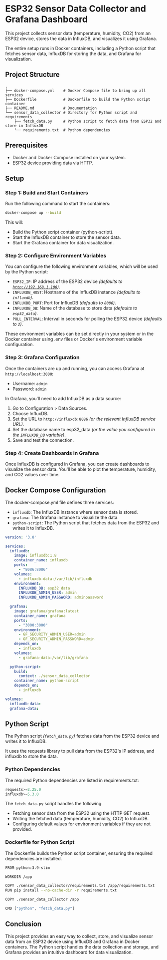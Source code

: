 # ESP32 Sensor Data Collector and Grafana Dashboard

This project collects sensor data (temperature, humidity, CO2) from an ESP32 device,
stores the data in InfluxDB, and visualizes it using Grafana.

The entire setup runs in Docker containers, including a Python script that
fetches sensor data, InfluxDB for storing the data, and Grafana for visualization.

## Project Structure

```console
.
├── docker-compose.yml    # Docker Compose file to bring up all services
├── Dockerfile            # Dockerfile to build the Python script container
├── README.md             # Documentation
└── sensor_data_collector # Directory for Python script and requirements
    ├── fetch_data.py     # Python script to fetch data from ESP32 and store in InfluxDB
    └── requirements.txt  # Python dependencies
```

## Prerequisites

- Docker and Docker Compose installed on your system.
- ESP32 device providing data via HTTP.

## Setup

### Step 1: Build and Start Containers

Run the following command to start the containers:

```bash
docker-compose up --build
```

This will:

- Build the Python script container (python-script).
- Start the InfluxDB container to store the sensor data.
- Start the Grafana container for data visualization.

### Step 2: Configure Environment Variables

You can configure the following environment variables, which will be used by the Python script:

- `ESP32_IP`: IP address of the ESP32 device *(defaults to [`http://192.168.1.100`](http://192.168.1.100))*.
- `INFLUXDB_HOST`: Hostname of the InfluxDB instance *(defaults to `influxdb`)*.
- `INFLUXDB_PORT`: Port for InfluxDB *(defaults to `8086`)*.
- `INFLUXDB_DB`: Name of the database to store data *(defaults to `esp32_data`)*.
- `POLL_INTERVAL`: Interval in seconds for polling the ESP32 device *(defaults to `2`)*.

These environment variables can be set directly in your system
or in the Docker container using .env files or
Docker's environment variable configuration.

### Step 3: Grafana Configuration

Once the containers are up and running, you can access Grafana at `http://localhost:3000`:

- Username: `admin`
- Password: `admin`

In Grafana, you'll need to add InfluxDB as a data source:

1. Go to Configuration > Data Sources.
2. Choose InfluxDB.
3. Set the URL to `http://influxdb:8086` *(or the relevant InfluxDB service URL)*.
4. Set the database name to esp32_data *(or the value you configured in the `INFLUXDB_DB` variable)*.
5. Save and test the connection.

### Step 4: Create Dashboards in Grafana

Once InfluxDB is configured in Grafana,
you can create dashboards to visualize the sensor data.
You'll be able to plot the temperature, humidity, and CO2 values over time.


## Docker Compose Configuration

The docker-compose.yml file defines three services:

- `influxdb`: The InfluxDB instance where sensor data is stored.
- `grafana`: The Grafana instance to visualize the data.
- `python-script`: The Python script that fetches data from the ESP32 and writes it to InfluxDB.

```yaml
version: '3.8'

services:
  influxdb:
    image: influxdb:1.8
    container_name: influxdb
    ports:
      - "8086:8086"
    volumes:
      - influxdb-data:/var/lib/influxdb
    environment:
      INFLUXDB_DB: esp32_data
      INFLUXDB_ADMIN_USER: admin
      INFLUXDB_ADMIN_PASSWORD: adminpassword

  grafana:
    image: grafana/grafana:latest
    container_name: grafana
    ports:
      - "3000:3000"
    environment:
      - GF_SECURITY_ADMIN_USER=admin
      - GF_SECURITY_ADMIN_PASSWORD=admin
    depends_on:
      - influxdb
    volumes:
      - grafana-data:/var/lib/grafana

  python-script:
    build:
      context: ./sensor_data_collector
    container_name: python-script
    depends_on:
      - influxdb

volumes:
  influxdb-data:
  grafana-data:
```

## Python Script

The Python script *(`fetch_data.py`)* fetches data from the ESP32 device
and writes it to InfluxDB.

It uses the requests library to pull data from the ESP32's IP address, and influxdb to store the data.

### Python Dependencies

The required Python dependencies are listed in requirements.txt:

```python
requests>=2.25.0
influxdb>=5.3.0
```

The `fetch_data.py` script handles the following:

- Fetching sensor data from the ESP32 using the HTTP GET request.
- Writing the fetched data (temperature, humidity, CO2) to InfluxDB.
- Configuring default values for environment variables if they are not provided.

### Dockerfile for Python Script

The Dockerfile builds the Python script container,
ensuring the required dependencies are installed.

```bash
FROM python:3.9-slim

WORKDIR /app

COPY ./sensor_data_collector/requirements.txt /app/requirements.txt
RUN pip install --no-cache-dir -r requirements.txt

COPY ./sensor_data_collector /app

CMD ["python", "fetch_data.py"]
```

## Conclusion

This project provides an easy way to collect, store, and visualize sensor data
from an ESP32 device using InfluxDB and Grafana in Docker containers.
The Python script handles the data collection and storage, and Grafana provides an intuitive dashboard for data visualization.
